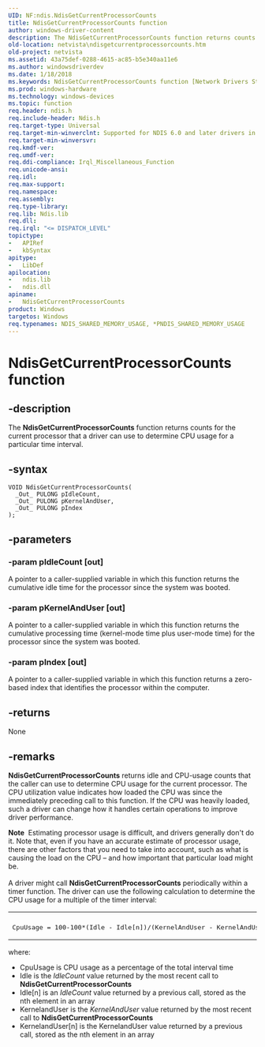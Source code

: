 ```yaml
---
UID: NF:ndis.NdisGetCurrentProcessorCounts
title: NdisGetCurrentProcessorCounts function
author: windows-driver-content
description: The NdisGetCurrentProcessorCounts function returns counts for the current processor that a driver can use to determine CPU usage for a particular time interval.
old-location: netvista\ndisgetcurrentprocessorcounts.htm
old-project: netvista
ms.assetid: 43a75def-0288-4615-ac85-b5e340aa11e6
ms.author: windowsdriverdev
ms.date: 1/18/2018
ms.keywords: NdisGetCurrentProcessorCounts function [Network Drivers Starting with Windows Vista], ndis/NdisGetCurrentProcessorCounts, ndis_sysinfo_ref_dab49118-724d-43e8-8d8d-05ebc7220f22.xml, netvista.ndisgetcurrentprocessorcounts, NdisGetCurrentProcessorCounts
ms.prod: windows-hardware
ms.technology: windows-devices
ms.topic: function
req.header: ndis.h
req.include-header: Ndis.h
req.target-type: Universal
req.target-min-winverclnt: Supported for NDIS 6.0 and later drivers in Windows Vista and later. Supported for NDIS 5.1 drivers (see       NdisGetCurrentProcessorCounts (NDIS 5.1)) in Windows XP and later.
req.target-min-winversvr: 
req.kmdf-ver: 
req.umdf-ver: 
req.ddi-compliance: Irql_Miscellaneous_Function
req.unicode-ansi: 
req.idl: 
req.max-support: 
req.namespace: 
req.assembly: 
req.type-library: 
req.lib: Ndis.lib
req.dll: 
req.irql: "<= DISPATCH_LEVEL"
topictype:
-	APIRef
-	kbSyntax
apitype:
-	LibDef
apilocation:
-	ndis.lib
-	ndis.dll
apiname:
-	NdisGetCurrentProcessorCounts
product: Windows
targetos: Windows
req.typenames: NDIS_SHARED_MEMORY_USAGE, *PNDIS_SHARED_MEMORY_USAGE
---
```


# NdisGetCurrentProcessorCounts function


## -description


The
  <b>NdisGetCurrentProcessorCounts</b> function returns counts for the current processor that a driver can use
  to determine CPU usage for a particular time interval.


## -syntax


````
VOID NdisGetCurrentProcessorCounts(
  _Out_ PULONG pIdleCount,
  _Out_ PULONG pKernelAndUser,
  _Out_ PULONG pIndex
);
````


## -parameters




### -param pIdleCount [out]

A pointer to a caller-supplied variable in which this function returns the cumulative idle time
     for the processor since the system was booted.


### -param pKernelAndUser [out]

A pointer to a caller-supplied variable in which this function returns the cumulative processing
     time (kernel-mode time plus user-mode time) for the processor since the system was booted.


### -param pIndex [out]

A pointer to a caller-supplied variable in which this function returns a zero-based index that
     identifies the processor within the computer.


## -returns


None



## -remarks


<b>NdisGetCurrentProcessorCounts</b> returns idle and CPU-usage counts that the caller can use to
    determine CPU usage for the current processor. The CPU utilization value indicates how loaded the CPU was
    since the immediately preceding call to this function. If the CPU was heavily loaded, such a driver can
    change how it handles certain operations to improve driver performance.
<div class="alert"><b>Note</b>  Estimating processor usage is difficult, and drivers generally don't do it. Note that, even if you have an accurate estimate of processor usage, there are other factors that you need to take into account, such as what is causing the load on the CPU – and how important that particular load might be.</div><div> </div>A driver might call 
    <b>NdisGetCurrentProcessorCounts</b> periodically within a timer function. The driver can use the
    following calculation to determine the CPU usage for a multiple of the timer interval:
<div class="code"><span codelanguage=""><table>
<tr>
<th></th>
</tr>
<tr>
<td>
<pre>CpuUsage = 100-100*(Idle - Idle[n])/(KernelAndUser - KernelAndUser[n]);</pre>
</td>
</tr>
</table></span></div>where:
<ul>
<li>
CpuUsage is CPU usage as a percentage of the total interval time

</li>
<li>
Idle is the 
      <i>IdleCount</i> value returned by the most recent call to 
      <b>NdisGetCurrentProcessorCounts</b>

</li>
<li>
Idle[n] is an 
      <i>IdleCount</i> value returned by a previous call, stored as the nth element in an array

</li>
<li>
KernelandUser is the 
      <i>KernelAndUser</i> value returned by the most recent call to 
      <b>NdisGetCurrentProcessorCounts</b>

</li>
<li>
KernelandUser[n] is the KernelandUser value returned by a previous call, stored as the nth element
      in an array

</li>
</ul>

